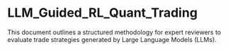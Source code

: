 # LLM_Guided_RL_Quant_Trading
This document outlines a structured methodology for expert reviewers to evaluate trade strategies generated by Large Language Models (LLMs). 

